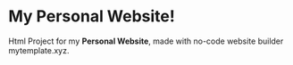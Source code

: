 # My Personal Website!

Html Project for my **Personal Website**, made with no-code website builder mytemplate.xyz.
